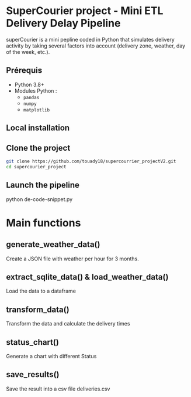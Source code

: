  # SuperCourier project - Mini ETL Delivery Delay Pipeline 
 superCourier is a mini pepline coded in Python that simulates delivery activity by taking several factors into account (delivery zone, weather, day of the week, etc.).

## Prérequis

- Python 3.8+  
- Modules Python :
  - `pandas`
  - `numpy`
  - `matplotlib`

 ## Local installation

 ## Clone the project
 ```bash
git clone https://github.com/touady18/supercourrier_projectV2.git
cd supercourier_project
```

## Launch the pipeline
python de-code-snippet.py


# Main functions
## generate_weather_data()
Create a JSON file with weather per hour for 3 months.

## extract_sqlite_data() & load_weather_data()
Load the data to a dataframe 

## transform_data()
Transform the data and calculate the delivery times

## status_chart()
Generate a chart with different Status

## save_results()
Save the result into a csv file
deliveries.csv